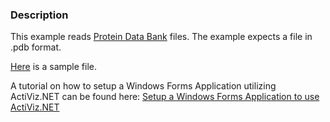 ### Description
This example reads [Protein Data Bank](http://www.pdb.org/pdb/home/home.do) files. The example expects a file in .pdb format.

[Here](https://raw.githubusercontent.com/lorensen/VTKExamples/master/src/Testing/Data/lys.pdb) is a sample file.

A tutorial on how to setup a Windows Forms Application utilizing ActiViz.NET can be found here: [Setup a Windows Forms Application to use ActiViz.NET](http://www.vtk.org/Wiki/VTK/CSharp/ActiViz.NET)
